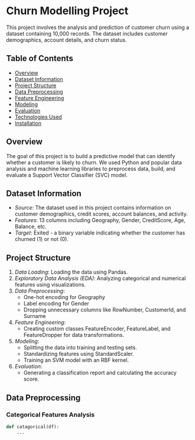 # Churn Modelling Project

This project involves the analysis and prediction of customer churn using a dataset containing 10,000 records. The dataset includes customer demographics, account details, and churn status.

## Table of Contents
- [Overview](#overview)
- [Dataset Information](#dataset-information)
- [Project Structure](#project-structure)
- [Data Preprocessing](#data-preprocessing)
- [Feature Engineering](#feature-engineering)
- [Modeling](#modeling)
- [Evaluation](#evaluation)
- [Technologies Used](#technologies-used)
- [Installation](#installation)

## Overview
The goal of this project is to build a predictive model that can identify whether a customer is likely to churn. We used Python and popular data analysis and machine learning libraries to preprocess data, build, and evaluate a Support Vector Classifier (SVC) model.

## Dataset Information
- *Source*: The dataset used in this project contains information on customer demographics, credit scores, account balances, and activity.
- *Features*: 13 columns including Geography, Gender, CreditScore, Age, Balance, etc.
- *Target*: Exited - a binary variable indicating whether the customer has churned (1) or not (0).

## Project Structure
1. *Data Loading*: Loading the data using Pandas.
2. *Exploratory Data Analysis (EDA)*: Analyzing categorical and numerical features using visualizations.
3. *Data Preprocessing*:
   - One-hot encoding for Geography
   - Label encoding for Gender
   - Dropping unnecessary columns like RowNumber, CustomerId, and Surname
4. *Feature Engineering*:
   - Creating custom classes FeatureEncoder, FeatureLabel, and FeatureDropper for data transformations.
5. *Modeling*:
   - Splitting the data into training and testing sets.
   - Standardizing features using StandardScaler.
   - Training an SVM model with an RBF kernel.
6. *Evaluation*:
   - Generating a classification report and calculating the accuracy score.

## Data Preprocessing
### Categorical Features Analysis
```python
def catagorical(df):
    ...
